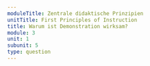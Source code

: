 ```yaml
---
moduleTitle: Zentrale didaktische Prinzipien
unitTitle: First Principles of Instruction
title: Warum ist Demonstration wirksam?
module: 3
unit: 1
subunit: 5
type: question
---
```



<videomodeling question="-zhv8A6s_LI" answer="pwFhUkEOp8A"></videomodeling>
